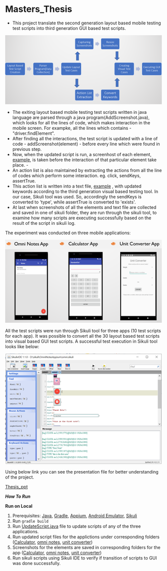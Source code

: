 # Masters_Thesis
- This project translate the second generation layout based mobile testing test scripts into third generation GUI based test scripts. 

![](docs/blockDiagramThesis.PNG)

- The exiting layout based mobile testing test scripts written in java language are parsed through a java program(AddScreenshot.java), which looks for all the lines of code, which makes interaction in the mobile screen. For exampke, all the lines which contains - "driver.findElement". 
- After finding all the interactions, the test script is updated with a line of code -  addScreenshot(element) - before every line which were found in previous step. 
- Now, when the updated script is run, a screenhost of each element, [example](https://github.com/robinch93/Master_Thesis/blob/master/outputs/OmniNotesAppSikuli/OmniNotesAppium1GUI.sikuli/element0.png), is taken before the interaction of that particular element take place. -
- An action list is also maintained by extracting the actions from all the line of codes which perform some interaction. eg. click, sendKeys, assertTrue. 
- This action list is written into a text file, [example](https://github.com/robinch93/Master_Thesis/blob/master/outputs/OmniNotesAppSikuli/OmniNotesAppium1GUI.sikuli/OmniNotesAppium1sikuli.txt) , with updated keywords according to the third generation visual based testing tool. In our case, Sikuli tool was used. So, accordingly the sendKeys is converted to 'type', while assertTrue is converted to 'exists'.
- At last when screenshots of all the elements and text file are collected and saved in one of sikuli folder, they are run through the sikuli tool, to examine how many scripts are executing successfully based on the result of the script in sikuli log. 

The experiment was conducted on three mobile applications:

![](docs/allApps.PNG)

All the test scripts were run through Sikuli tool for three apps (10 test scripts for each app). It was possible to convert all the 30 layout based test scripts into visual based GUI test scripts. A successful test execution in Sikuli tool looks like below:

![](docs/omni_notes_1_GUI_sikuli.PNG)

Using below link you can see the presentation file for better understanding of the project. 

[Thesis_ppt](https://1drv.ms/p/s!Am3ut3u_p6QTiinZt5ueTKp9Ce0Z?e=Jk3zS2)

***How To Run*** 

**Run on Local**
1. Prerequisites:  [Java](https://www.oracle.com/java/technologies/downloads/), [Gradle](https://gradle.org/releases/), [Appium](https://appium.io/downloads.html), [Android Emulator](https://www.alphr.com/run-android-emulator/), [Sikuli](https://raiman.github.io/SikuliX1/downloads.html)
2. Run `gradle build`
3. Run [UpdateScript.java](https://github.com/robinch93/Master_Thesis/blob/master/app/src/main/java/demo/parser/UpdateScript.java) file to update scripts of any of the three applications. 
4. Run updated script files for the applictions under corresponding folders ([Calculator](https://github.com/robinch93/Master_Thesis/tree/master/app/src/test/java/demo/apps/calculatorApp/calculatorAppUpdatedScripts), [omni notes](https://github.com/robinch93/Master_Thesis/tree/master/app/src/test/java/demo/apps/omniNotesApp/omniNotesAppUpdatedScripts), [unit converter](https://github.com/robinch93/Master_Thesis/tree/master/app/src/test/java/demo/apps/unitConverterApp/unitConverterAppUpdatedScripts)) 
5. Screenshots for the elements are saved in corresponding folders for the app ([Calculator](https://github.com/robinch93/Master_Thesis/tree/master/app/src/test/java/demo/apps/calculatorApp/calculatorAppSikuliScripts), [omni notes](https://github.com/robinch93/Master_Thesis/tree/master/app/src/test/java/demo/apps/omniNotesApp/omniAppSikuliScripts), [unit converter](https://github.com/robinch93/Master_Thesis/tree/master/app/src/test/java/demo/apps/unitConverterApp/unitConverterAppSikuliScripts)) 
6. Run sikuli scripts using Sikuli IDE to verify if transition of scripts to GUI was done successfully. 
